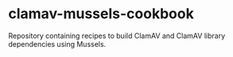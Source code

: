 # clamav-mussels-cookbook

Repository containing recipes to build ClamAV and ClamAV library dependencies using Mussels.
